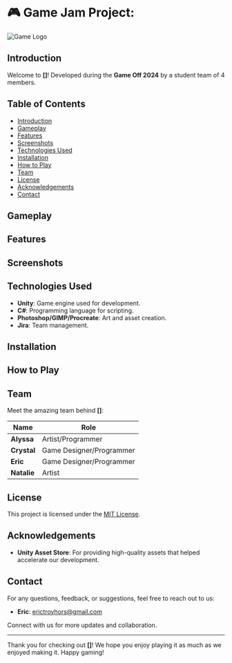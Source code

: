 # 🎮 Game Jam Project: 

![Game Logo](assets/images/logo.png)

## Introduction

Welcome to **[]**! Developed during the **Game Off 2024** by a student team of 4 members.

## Table of Contents

- [Introduction](#-introduction)
- [Gameplay](#-gameplay)
- [Features](#-features)
- [Screenshots](#-screenshots)
- [Technologies Used](#-technologies-used)
- [Installation](#-installation)
- [How to Play](#-how-to-play)
- [Team](#-team)
- [License](#-license)
- [Acknowledgements](#-acknowledgements)
- [Contact](#-contact)

## Gameplay


## Features


## Screenshots


## Technologies Used

- **Unity**: Game engine used for development.
- **C#**: Programming language for scripting.
- **Photoshop/GIMP/Procreate**: Art and asset creation.
- **Jira**: Team management.

## Installation


## How to Play


## Team

Meet the amazing team behind **[]**:

| Name        | Role             | 
|-------------|------------------|
| **Alyssa**   | Artist/Programmer  |
| **Crystal**     | Game Designer/Programmer  |    
| **Eric** | Game Designer/Programmer    | 
| **Natalie**   | Artist           | 


## License

This project is licensed under the [MIT License](LICENSE).

## Acknowledgements

- **Unity Asset Store**: For providing high-quality assets that helped accelerate our development.


## Contact

For any questions, feedback, or suggestions, feel free to reach out to us:

- **Eric**: erictroyhors@gmail.com

Connect with us for more updates and collaboration.

---

Thank you for checking out **[]**! We hope you enjoy playing it as much as we enjoyed making it. Happy gaming! 
